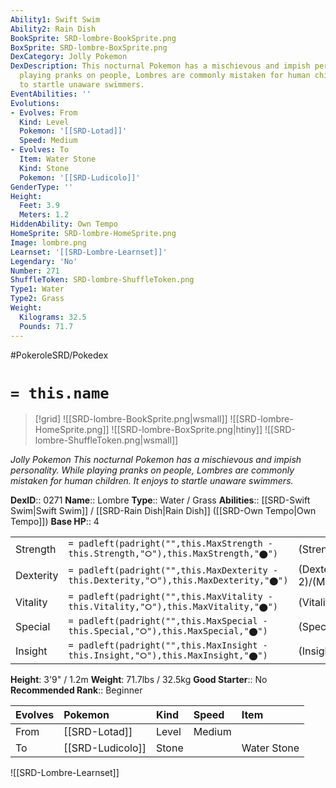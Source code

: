 ```yaml
---
Ability1: Swift Swim
Ability2: Rain Dish
BookSprite: SRD-lombre-BookSprite.png
BoxSprite: SRD-lombre-BoxSprite.png
DexCategory: Jolly Pokemon
DexDescription: This nocturnal Pokemon has a mischievous and impish personality. While
  playing pranks on people, Lombres are commonly mistaken for human children. It enjoys
  to startle unaware swimmers.
EventAbilities: ''
Evolutions:
- Evolves: From
  Kind: Level
  Pokemon: '[[SRD-Lotad]]'
  Speed: Medium
- Evolves: To
  Item: Water Stone
  Kind: Stone
  Pokemon: '[[SRD-Ludicolo]]'
GenderType: ''
Height:
  Feet: 3.9
  Meters: 1.2
HiddenAbility: Own Tempo
HomeSprite: SRD-lombre-HomeSprite.png
Image: lombre.png
Learnset: '[[SRD-Lombre-Learnset]]'
Legendary: 'No'
Number: 271
ShuffleToken: SRD-lombre-ShuffleToken.png
Type1: Water
Type2: Grass
Weight:
  Kilograms: 32.5
  Pounds: 71.7
---
```


#PokeroleSRD/Pokedex

# `= this.name`

> [!grid]
> ![[SRD-lombre-BookSprite.png|wsmall]]
> ![[SRD-lombre-HomeSprite.png]]
> ![[SRD-lombre-BoxSprite.png|htiny]]
> ![[SRD-lombre-ShuffleToken.png|wsmall]]


*Jolly Pokemon*
*This nocturnal Pokemon has a mischievous and impish personality. While playing pranks on people, Lombres are commonly mistaken for human children. It enjoys to startle unaware swimmers.*

**DexID**:: 0271
**Name**:: Lombre
**Type**:: Water / Grass
**Abilities**:: [[SRD-Swift Swim|Swift Swim]] / [[SRD-Rain Dish|Rain Dish]] ([[SRD-Own Tempo|Own Tempo]])
**Base HP**:: 4

|           |                                                                                        |                                          |
| --------- | -------------------------------------------------------------------------------------- | ---------------------------------------- |
| Strength  | `= padleft(padright("",this.MaxStrength - this.Strength,"⭘"),this.MaxStrength,"⬤")`    | (Strength::2)/(MaxStrength::4)   |
| Dexterity | `= padleft(padright("",this.MaxDexterity - this.Dexterity,"⭘"),this.MaxDexterity,"⬤")` | (Dexterity:: 2)/(MaxDexterity::4) |
| Vitality  | `= padleft(padright("",this.MaxVitality - this.Vitality,"⭘"),this.MaxVitality,"⬤")`    | (Vitality::2)/(MaxVitality::4)   |
| Special   | `= padleft(padright("",this.MaxSpecial - this.Special,"⭘"),this.MaxSpecial,"⬤")`       | (Special::2)/(MaxSpecial::4)     |
| Insight   | `= padleft(padright("",this.MaxInsight - this.Insight,"⭘"),this.MaxInsight,"⬤")`       | (Insight::2)/(MaxInsight::5)     |

**Height**: 3'9" / 1.2m
**Weight**: 71.7lbs / 32.5kg
**Good Starter**:: No
**Recommended Rank**:: Beginner

| Evolves   | Pokemon          | Kind   | Speed   | Item        |
|:----------|:-----------------|:-------|:--------|:------------|
| From      | [[SRD-Lotad]]    | Level  | Medium  |             |
| To        | [[SRD-Ludicolo]] | Stone  |         | Water Stone |

![[SRD-Lombre-Learnset]]